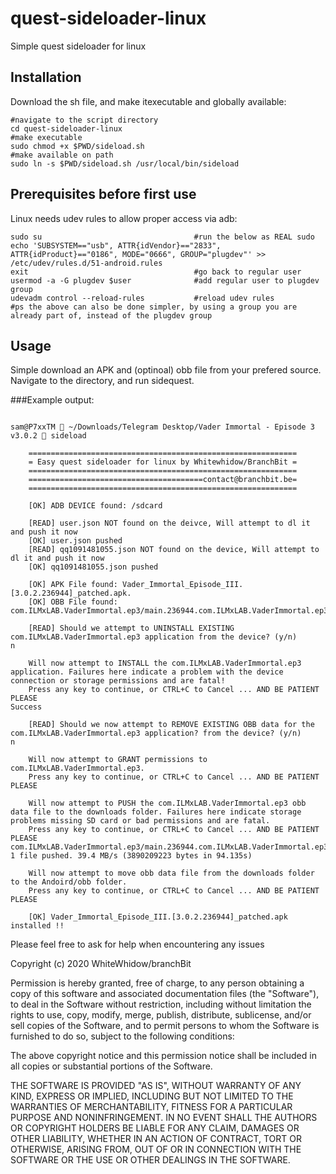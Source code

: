# quest-sideloader-linux
Simple quest sideloader for linux


## Installation
Download the sh file, and make itexecutable and globally available:
```
#navigate to the script directory
cd quest-sideloader-linux
#make executable
sudo chmod +x $PWD/sideload.sh
#make available on path
sudo ln -s $PWD/sideload.sh /usr/local/bin/sideload
```


## Prerequisites before first use
Linux needs udev rules to allow proper access via adb:
```
sudo su                                  #run the below as REAL sudo
echo 'SUBSYSTEM=="usb", ATTR{idVendor}=="2833", ATTR{idProduct}=="0186", MODE="0666", GROUP="plugdev"' >> /etc/udev/rules.d/51-android.rules
exit                                     #go back to regular user
usermod -a -G plugdev $user              #add regular user to plugdev group
udevadm control --reload-rules           #reload udev rules
#ps the above can also be done simpler, by using a group you are already part of, instead of the plugdev group
```


## Usage
Simple download an APK and (optinoal) obb file from your prefered source.
Navigate to the directory, and run sidequest.


###Example output:
```

sam@P7xxTM  ~/Downloads/Telegram Desktop/Vader Immortal - Episode 3 v3.0.2  sideload

    ============================================================
    = Easy quest sideloader for linux by Whitewhidow/BranchBit =
    ============================================================
    =======================================contact@branchbit.be=
    ============================================================

    [OK] ADB DEVICE found: /sdcard

    [READ] user.json NOT found on the deivce, Will attempt to dl it and push it now
    [OK] user.json pushed
    [READ] qq1091481055.json NOT found on the device, Will attempt to dl it and push it now
    [OK] qq1091481055.json pushed

    [OK] APK File found: Vader_Immortal_Episode_III.[3.0.2.236944]_patched.apk.
    [OK] OBB File found: com.ILMxLAB.VaderImmortal.ep3/main.236944.com.ILMxLAB.VaderImmortal.ep3.obb.

    [READ] Should we attempt to UNINSTALL EXISTING com.ILMxLAB.VaderImmortal.ep3 application from the device? (y/n) 
n

    Will now attempt to INSTALL the com.ILMxLAB.VaderImmortal.ep3 application. Failures here indicate a problem with the device connection or storage permissions and are fatal!
    Press any key to continue, or CTRL+C to Cancel ... AND BE PATIENT PLEASE
Success

    [READ] Should we now attempt to REMOVE EXISTING OBB data for the com.ILMxLAB.VaderImmortal.ep3 application? from the device? (y/n)
n

    Will now attempt to GRANT permissions to com.ILMxLAB.VaderImmortal.ep3.
    Press any key to continue, or CTRL+C to Cancel ... AND BE PATIENT PLEASE

    Will now attempt to PUSH the com.ILMxLAB.VaderImmortal.ep3 obb data file to the downloads folder. Failures here indicate storage problems missing SD card or bad permissions and are fatal.
    Press any key to continue, or CTRL+C to Cancel ... AND BE PATIENT PLEASE
com.ILMxLAB.VaderImmortal.ep3/main.236944.com.ILMxLAB.VaderImmortal.ep3.obb: 1 file pushed. 39.4 MB/s (3890209223 bytes in 94.135s)

    Will now attempt to move obb data file from the downloads folder to the Andoird/obb folder.
    Press any key to continue, or CTRL+C to Cancel ... AND BE PATIENT PLEASE

    [OK] Vader_Immortal_Episode_III.[3.0.2.236944]_patched.apk installed !!
```

Please feel free to ask for help when encountering any issues


 Copyright (c) 2020 WhiteWhidow/branchBit

 Permission is hereby granted, free of charge, to any person
 obtaining a copy of this software and associated documentation
 files (the "Software"), to deal in the Software without
 restriction, including without limitation the rights to use,
 copy, modify, merge, publish, distribute, sublicense, and/or sell
 copies of the Software, and to permit persons to whom the
 Software is furnished to do so, subject to the following
 conditions:

 The above copyright notice and this permission notice shall be
 included in all copies or substantial portions of the Software.

 THE SOFTWARE IS PROVIDED "AS IS", WITHOUT WARRANTY OF ANY KIND,
 EXPRESS OR IMPLIED, INCLUDING BUT NOT LIMITED TO THE WARRANTIES
 OF MERCHANTABILITY, FITNESS FOR A PARTICULAR PURPOSE AND
 NONINFRINGEMENT. IN NO EVENT SHALL THE AUTHORS OR COPYRIGHT
 HOLDERS BE LIABLE FOR ANY CLAIM, DAMAGES OR OTHER LIABILITY,
 WHETHER IN AN ACTION OF CONTRACT, TORT OR OTHERWISE, ARISING
 FROM, OUT OF OR IN CONNECTION WITH THE SOFTWARE OR THE USE OR
 OTHER DEALINGS IN THE SOFTWARE.
